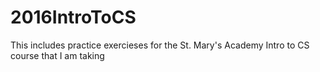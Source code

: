 # 2016IntroToCS
This includes practice exercieses for the St. Mary's Academy Intro to CS course that I am taking
